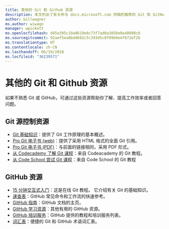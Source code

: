 ```yaml
---
title: 其他的 Git 和 Github 资源
description: 本文列出了有关参与 docs.microsoft.com 供稿的推荐的 Git 和 GitHub 学习资源。
author: billwagner
ms.author: wiwagn
manager: wpickett
ms.openlocfilehash: d45e395c19a0619e0c73f7ad0a3858e0e48098c6
ms.sourcegitcommit: 92aef5ea8bdd692c5c393d5c8f99b9e4f672ef2b
ms.translationtype: HT
ms.contentlocale: zh-CN
ms.lasthandoff: 06/19/2018
ms.locfileid: "36239571"
---
```

# <a name="additional-git-and-github-resources"></a>其他的 Git 和 Github 资源

如果不熟悉 Git 或 GitHub，可通过这些资源帮助你了解、提高工作效率或者回答问题。

## <a name="git-source-control-resources"></a>Git 源控制资源

- [Git 基础知识](https://go.microsoft.com/fwlink/?linkid=853939)：提供了 Git 工作原理的基本概述。
- [Pro Git 电子书 (web)](https://go.microsoft.com/fwlink/?linkid=853940)：提供了采用 HTML 格式的全面 Git 引用。
- [Pro Git 电子书 (PDF)](https://progit2.s3.amazonaws.com/en/2016-03-22-f3531/progit-en.1084.pdf)：与前面的链接相同，采用 PDF 形式。
- [从 Codecademy 了解 Git 课程](https://www.codecademy.com/learn/learn-git)：来自 Codeacademy 的 Git 教程。
- [从 Code School 尝试 Git 课程](https://www.codeschool.com/courses/try-git)：来自 Code School 的 Git 教程

## <a name="github-resources"></a>GitHub 资源

- [15 分钟交互式入门](https://try.github.io/)：这是在线 Git 教程。 它介绍有关 Git 的基础知识。
- [速查表](https://go.microsoft.com/fwlink/?linkid=853941)：GitHub 常见命令和工作流的快速参考。
- [GitHub 指南](https://guides.github.com/)：GitHub 文档的主页。
- [GitHub 学习资源](https://help.github.com/articles/git-and-github-learning-resources/)：其他有用的 GitHub 资源。
- [GitHub 培训服务](https://services.github.com/training/)：GitHub 提供的教程和培训服务列表。
- [词汇表](https://help.github.com/articles/github-glossary)：便捷的 Git 和 GitHub 术语词汇表。
